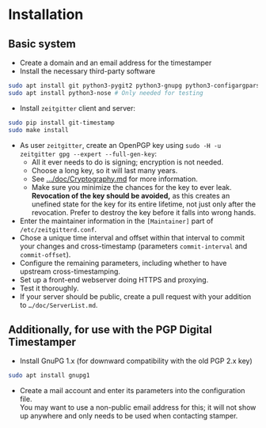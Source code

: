 # Installation

## Basic system

* Create a domain and an email address for the timestamper
* Install the necessary third-party software
```sh
sudo apt install git python3-pygit2 python3-gnupg python3-configargparse
sudo apt install python3-nose # Only needed for testing
```
* Install `zeitgitter` client and server:
```sh
sudo pip install git-timestamp
sudo make install
```
* As user `zeitgitter`, create an OpenPGP key using
  `sudo -H -u zeitgitter gpg --expert --full-gen-key`:
  - All it ever needs to do is signing; encryption is not needed.
  - Choose a long key, so it will last many years.
  - See […/doc/Cryptography.md](../doc/Cryptography.md) for more information.
  - Make sure you minimize the chances for the key to ever leak. **Revocation
    of the key should be avoided,** as this creates an unefined state for the
    key for its entire lifetime, not just only after the revocation. Prefer
    to destroy the key before it falls into wrong hands.
* Enter the maintainer information in the `[Maintainer]` part of
  `/etc/zeitgitterd.conf`.
* Chose a unique time interval and offset within that interval to commit your
  changes and cross-timestamp (parameters `commit-interval` and `commit-offset`).
* Configure the remaining parameters, including whether to have upstream
  cross-timestamping.
* Set up a front-end webserver doing HTTPS and proxying.
* Test it thoroughly.
* If your server should be public, create a pull request with your addition to
  `…/doc/ServerList.md`.

## Additionally, for use with the PGP Digital Timestamper

* Install GnuPG 1.x (for downward compatibility with the old PGP 2.x key)
```sh
sudo apt install gnupg1
```
* Create a mail account and enter its parameters into the configuration file.  
  You may want to use a non-public email address for this; it will not show
  up anywhere and only needs to be used when contacting stamper.
